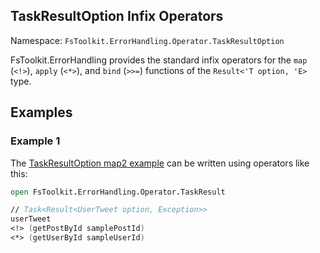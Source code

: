 ## TaskResultOption Infix Operators

Namespace: `FsToolkit.ErrorHandling.Operator.TaskResultOption`

FsToolkit.ErrorHandling provides the standard infix operators for the `map` (`<!>`), `apply` (`<*>`), and `bind` (`>>=`) functions of the `Result<'T option, 'E>` type.

## Examples

### Example 1

The [TaskResultOption map2 example](../taskResultOption/map2.md#example-1) can be written using operators like this:

```fsharp
open FsToolkit.ErrorHandling.Operator.TaskResult

// Task<Result<UserTweet option, Exception>>
userTweet 
<!> (getPostById samplePostId) 
<*> (getUserById sampleUserId)
```
